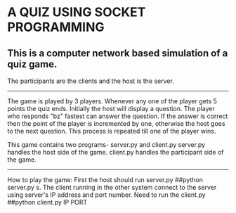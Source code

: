 # A QUIZ USING SOCKET PROGRAMMING

## This is a computer network based simulation of a quiz game.
The participants are the clients and the host is the server. 
___
The game is played by 3 players. Whenever any one of the player gets 5 points the quiz ends. Initially the host will display a question. The player who responds "bz" fastest can answer the question. If the answer is correct then the point of the player is incremented by one, otherwise the host goes to the next question. This process is repeated till one of the player wins.

This game contains two programs- server.py and client.py server.py handles the host side of the game. client.py handles the participant side of the game.
***
How to play the game: First the host should run server.py ##python server.py s. The client running in the 
other system connect to the server using server's IP address and port number. Need to run the client.py ##python client.py IP PORT
